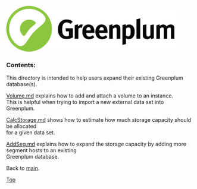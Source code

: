 ![Greenplum](https://github.com/syuja/GreenPlumSetup/blob/master/img/greenplum-logo.png)
<a id='top'></a>

### Contents:   
This directory is intended to help users expand their existing Greenplum database(s).   

[Volume.md](https://github.com/syuja/GreenPlumSetup/blob/master/expand/Volume.md) explains how to add and attach a volume to an instance.  
This is helpful when trying to import a new external data set into Greenplum.  

[CalcStorage.md](https://github.com/syuja/GreenPlumSetup/blob/master/expand/CalcStorage.md) shows how to estimate how much storage capacity should be allocated   
for a given data set.  

[AddSeg.md](https://github.com/syuja/GreenPlumSetup/blob/master/expand/AddSeg.md) explains how to expand the storage capacity by adding more segment hosts to an existing  
Greenplum database.   



Back to [main](https://github.com/syuja/GreenPlumSetup).


[Top](#top) 
